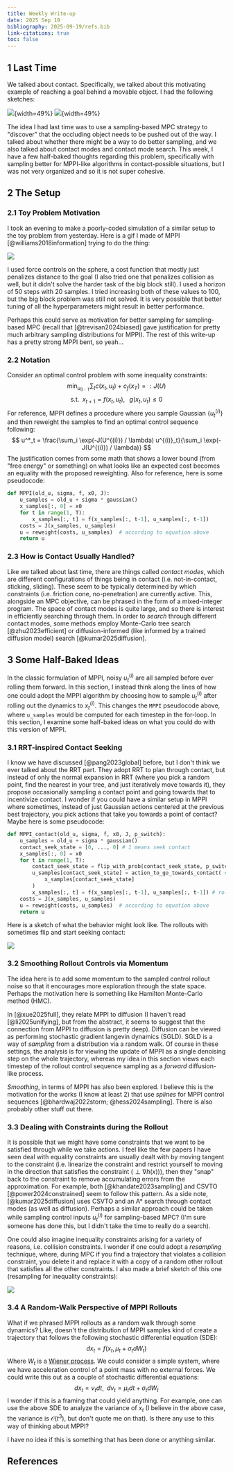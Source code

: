 ```yaml
---
title: Weekly Write-up
date: 2025 Sep 19
bibliography: 2025-09-19/refs.bib
link-citations: true
toc: false
---
```


## 1 Last Time

We talked about contact. Specifically, we talked about this motivating example of reaching a goal behind a movable object. I had the following sketches:

![](./image.png){width=49%}
![](./image-1.png){width=49%}

The idea I had last time was to use a sampling-based MPC strategy to "discover" that the occluding object needs to be pushed out of the way. I talked about whether there might be a way to do better sampling, and we also talked about contact modes and contact mode search. This week, I have a few half-baked thoughts regarding this problem, specifically with sampling better for MPPI-like algorithms in contact-possible situations, but I was not very organized and so it is not super cohesive.

## 2 The Setup

### 2.1 Toy Problem Motivation

I took an evening to make a poorly-coded simulation of a similar setup to the toy problem from yesterday. Here is a gif I made of MPPI [@williams2018information] trying to do the thing:

![](./mppi_block_thing.gif)

I used force controls on the sphere, a cost function that mostly just penalizes distance to the goal (I also tried one that penalizes collision as well, but it didn't solve the harder task of the big block still). I used a horizon of 50 steps with 20 samples. I tried increasing both of these values to 100, but the big block problem was still not solved. It is very possible that better tuning of all the hyperparameters might result in better performance.

Perhaps this could serve as motivation for better sampling for sampling-based MPC (recall that [@trevisan2024biased] gave justification for pretty much arbitrary sampling distributions for MPPI). The rest of this write-up has a pretty strong MPPI bent, so yeah...

### 2.2 Notation

Consider an optimal control problem with some inequality constraints:
$$ \min_{u_{0:T}} \sum_t c(x_t, u_t) + c_f (x_T) =: J(U) $$
$$ \text{s.t. } \; x_{t+1} = f(x_t, u_t), \; \; \; g(x_t, u_t) \leq 0 $$
For reference, MPPI defines a procedure where you sample Gaussian $\{u_t^{(i)} \}$ and then reweight the samples to find an optimal control sequence following:
$$ u^*_t = \frac{\sum_i \exp(-J(U^{(i)}) / \lambda) u^{(i)}_t}{\sum_i \exp(-J(U^{(i)}) / \lambda)} $$
The justification comes from some math that shows a lower bound (from "free energy" or something) on what looks like an expected cost becomes an equality with the proposed reweighting. Also for reference, here is some pseudocode:
```python
def MPPI(old_u, sigma, f, x0, J):
    u_samples = old_u + sigma * gaussian()
    x_samples[:, 0] = x0
    for t in range(1, T):
        x_samples[:, t] = f(x_samples[:, t-1], u_samples[:, t-1])
    costs = J(x_samples, u_samples)
    u = reweight(costs, u_samples)  # according to equation above
    return u
```

### 2.3 How is Contact Usually Handled?

Like we talked about last time, there are things called *contact modes*, which are different configurations of things being in contact (i.e. not-in-contact, sticking, sliding). These seem to be typically determined by which constraints (i.e. friction cone, no-penetration) are currently active. This, alongside an MPC objective, can be phrased in the form of a mixed-integer program. The space of contact modes is quite large, and so there is interest in efficiently searching through them. In order to *search* through different contact modes, some methods employ Monte-Carlo tree search [@zhu2023efficient] or diffusion-informed (like informed by a trained diffusion model) search [@kumar2025diffusion].


## 3 Some Half-Baked Ideas

In the classic formulation of MPPI, noisy $u^{(i)}_t$ are all sampled before ever rolling them forward. In this section, I instead think along the lines of how one could adopt the MPPI algorithm by choosing how to sample $u^{(i)}_t$ after rolling out the dynamics to $x^{(i)}_t$. This changes the `MPPI` pseudocode above, where `u_samples` would be computed for each timestep in the for-loop. In this section, I examine some half-baked ideas on what you could do with this version of MPPI.

### 3.1 RRT-inspired Contact Seeking

I know we have discussed [@pang2023global] before, but I don't think we ever talked about the RRT part. They adopt RRT to plan through contact, but instead of only the normal expansion in RRT (where you pick a random point, find the nearest in your tree, and just iteratively move towards it), they propose occasionally sampling a contact point and going towards that to incentivize contact. I wonder if you could have a similar setup in MPPI where sometimes, instead of just Gaussian actions centered at the previous best trajectory, you pick actions that take you towards a point of contact? Maybe here is some pseudocode:

```py
def MPPI_contact(old_u, sigma, f, x0, J, p_switch):
    u_samples = old_u + sigma * gaussian()
    contact_seek_state = [0, ..., 0] # 1 means seek contact
    x_samples[:, 0] = x0
    for t in range(1, T):
        contact_seek_state = flip_with_prob(contact_seek_state, p_switch) # randomly flip
        u_samples[contact_seek_state] = action_to_go_towards_contact( # the i that satisfy it
            x_samples[contact_seek_state]
        )
        x_samples[:, t] = f(x_samples[:, t-1], u_samples[:, t-1]) # roll forward
    costs = J(x_samples, u_samples)
    u = reweight(costs, u_samples)  # according to equation above
    return u
```

Here is a sketch of what the behavior might look like. The rollouts with sometimes flip and start seeking contact:

![](image-2.png)

### 3.2 Smoothing Rollout Controls via Momentum

The idea here is to add some momentum to the sampled control rollout noise so that it encourages more exploration through the state space. Perhaps the motivation here is something like Hamilton Monte-Carlo method (HMC).

In [@xue2025full], they relate MPPI to diffusion (I haven't read [@li2025unifying], but from the abstract, it seems to suggest that the connection from MPPI to diffusion is pretty deep). Diffusion can be viewed as performing stochastic gradient langevin dynamics (SGLD). SGLD is a way of *sampling* from a distribution via a random walk. Of course in these settings, the analysis is for viewing the update of MPPI as a single denoising step on the whole trajectory, whereas my idea in this section views each timestep of the rollout control sequence sampling as a *forward* diffusion-like process.

*Smoothing*, in terms of MPPI has also been explored. I believe this is the motivation for the works (I know at least 2) that use *splines* for MPPI control sequences [@bhardwaj2022storm; @hess2024sampling]. There is also probably other stuff out there.


### 3.3 Dealing with Constraints during the Rollout

It is possible that we might have some constraints that we want to be satisfied through while we take actions. I feel like the few papers I have seen deal with equality constraints are usually dealt with by moving tangent to the constraint (i.e. linearize the constraint and restrict yourself to moving in the direction that satisfies the constraint ($\perp \nabla h(x)$)), then they "snap" back to the constraint to remove accumulating errors from the approximation. For example, both [@khandate2023sampling] and CSVTO [@power2024constrained] seem to follow this pattern. As a side note, [@kumar2025diffusion] uses CSVTO and an A* search through contact modes (as well as diffusion). Perhaps a similar approach could be taken while sampling control inputs $u^{(i)}_t$ for sampling-based MPC? (I'm sure someone has done this, but I didn't take the time to really do a search).

One could also imagine inequality constraints arising for a variety of reasons, i.e. collision constraints. I wonder if one could adopt a *resampling* technique, where, during MPC if you find a trajectory that violates a collision constraint, you delete it and replace it with a copy of a random other rollout that satisfies all the other constraints. I also made a brief sketch of this one (resampling for inequality constraints):

![](image-3.png)

### 3.4 A Random-Walk Perspective of MPPI Rollouts

What if we phrased MPPI rollouts as a random walk through some dynamics? Like, doesn't the distribution of MPPI samples kind of create a trajectory that follows the following stochastic differential equation (SDE):
$$ dx_t = f(x_t, \mu_t + \sigma_t d W_t) $$
Where $W_t$ is a [Wiener process](https://en.wikipedia.org/wiki/Wiener_process). We could consider a simple system, where we have acceleration control of a point mass with no external forces. We could write this out as a couple of stochastic differential equations:
$$ dx_t = v_t dt, \; \; dv_t = \mu_t dt + \sigma_t d W_t $$
I wonder if this is a framing that could yield anything. For example, one can use the above SDE to analyze the variance of $x_t$ (I believe in the above case, the variance is $\mathcal O(t^3)$, but don't quote me on that). Is there any use to this way of thinking about MPPI?

I have no idea if this is something that has been done or anything similar.

## References



